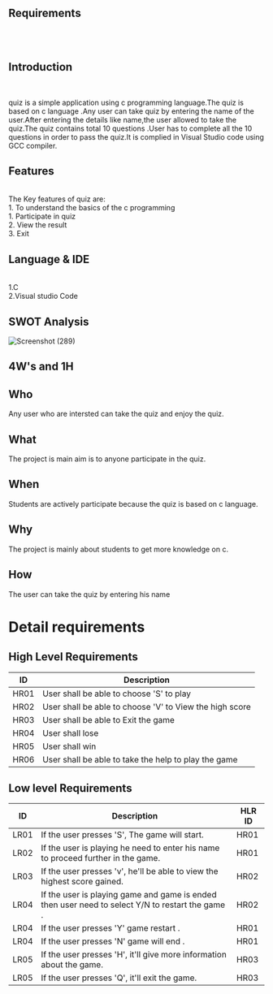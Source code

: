 ## Requirements
<br>
<br>

## Introduction
<br>

quiz is a simple application using c programming language.The quiz is based on c language .Any user can take quiz by entering the name of the user.After entering the details like name,the user allowed to take the quiz.The quiz contains total 10 questions .User has to complete all the 10 questions in order to pass the quiz.It is complied in Visual Studio code using GCC compiler.

## Features
<br>
The Key features of quiz are:
<br>
1. To understand the basics of the c programming
<br>
1. Participate in quiz
<br>
2. View the result
<br>
3. Exit

## Language & IDE
<br>
1.C
<br>
2.Visual studio Code
<br>

## SWOT Analysis

![Screenshot (289)](https://user-images.githubusercontent.com/89694095/132469341-64b936b3-d3e4-4520-a745-ed9a70e6cecb.png)

4W's and 1H
--------------------------------------------------------------------------------

Who
---------------------------------------------------------------------------------
Any user who are intersted can take the quiz and enjoy the quiz.

What
---------------------------------------------------------------------------------
The project is main aim is to anyone participate in the quiz. 

When
---------------------------------------------------------------------------------
Students are actively participate because the quiz is based on c language.

Why
---------------------------------------------------------------------------------
The project is mainly about students to get more knowledge on c.

How
--------------------------------------------------------------------------------
The user can take the quiz by entering his name 


# Detail requirements

  ## High Level Requirements
| ID |Description| 
| ----- | ----- | 
| HR01 | User shall be able to choose 'S' to play |
| HR02 | User shall be able to choose 'V' to View the high score |
| HR03 | User shall be able to Exit the game |
| HR04 | User shall lose|
| HR05 | User shall win|
| HR06 | User shall be able to take the help to play the game|

  ## Low level Requirements
| ID | Description | HLR ID |
| ------ | --------- | ------ |
| LR01 | If the user presses 'S', The game will start. | HR01 |
| LR02 | If the user is playing he need to enter his name to proceed further in the game. | HR01 |
| LR03 | If the user presses 'v', he'll be able to view the highest score gained. | HR02 |
| LR04 | If the user is playing game and game is ended then user need to select Y/N to restart the game . | HR02 |
| LR04 | If the user presses 'Y' game restart . | HR01 |
| LR04 | If the user presses 'N' game will end . | HR01 |
| LR05 | If the user presses 'H', it'll give more information about the game. | HR03 |
| LR05 | If the user presses 'Q', it'll exit the game. | HR03 |
